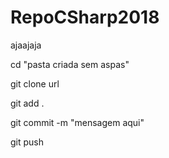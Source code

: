 # RepoCSharp2018

ajaajaja

cd "pasta criada sem aspas"

git clone url

git add .

git commit -m "mensagem aqui"

git push